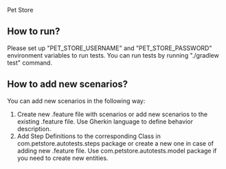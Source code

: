 Pet Store

  How to run?
  -----------

  Please set up "PET_STORE_USERNAME" and "PET_STORE_PASSWORD" environment variables to run tests.
  You can run tests by running "./gradlew test" command.

  How to add new scenarios?
  ---------------------

  You can add new scenarios in the following way:
  1. Create new .feature file with scenarios or add new scenarios to the existing .feature file.
              Use Gherkin language to define behavior description.
  2. Add Step Definitions to the corresponding Class in com.petstore.autotests.steps package or create a new one in case of adding new .feature file.
       Use com.petstore.autotests.model package if you need to create new entities.
 
